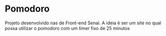 # Pomodoro
Projeto desenvolvido nas de Front-end Senai.
A ideia é ser um site no qual possa utilizar o pomodoro com um timer fixo de 25 minutos
